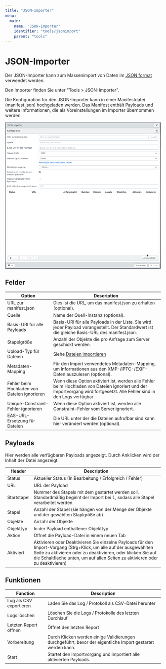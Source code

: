 ```yaml
---
title: "JSON-Importer"
menu:
  main:
    name: "JSON-Importer"
    identifier: "tools/jsonimport"
    parent: "tools"
---
```

# JSON-Importer

Der JSON-Importer kann zum Massenimport von Daten im [JSON format](/en/technical/datamanagement/jsonimport/) verwendet werden.

Den Importer finden Sie unter "Tools &gt; JSON-Importer".

Die Konfiguration für den JSON-Importer kann in einer Manifestdatei \(manifest.json\) hochgeladen werden. Das Manifest enthält Payloads und weitere Informationen, die als Voreinstellungen im Importer übernommen werden.



![](jsonimporter_de.png)



## Felder

| Option                                       | Description                                                  |
| -------------------------------------------- | ------------------------------------------------------------ |
| URL zur manifest.json                        | Dies ist die URL, um das manifest.json zu erhalten (optional). |
| Quelle                                       | Name der Quell-Instanz \(optional).                          |
| Basis-URI für alle Payloads                  | Basis-URI für alle Payloads in der Liste. Sie wird jeder Payload vorangestellt. Der Standardwert ist die gleiche Basis-URL des manifest.json. |
| Stapelgröße                                  | Anzahl der Objekte die pro Anfrage zum Server geschickt werden. |
| Upload-Typ für Dateien                       | Siehe [Dateien importieren](../csvimport/examples/files/)    |
| Metadaten-Mapping                            | Für den Import verwendetes Metadaten-Mapping, um Informationen aus den XMP-/IPTC-/EXIF-Daten auszulesen (optional). |
| Fehler beim Hochladen von Dateien ignorieren | Wenn diese Option aktiviert ist, werden alle Fehler beim Hochladen von Dateien ignoriert und der Importvorgang wird fortgesetzt. Alle Fehler sind in den Logs verfügbar. |
| Unique-Constraint-Fehler ignorieren          | Wenn diese Option aktiviert ist, werden alle Constraint-Fehler vom Server ignoriert. |
| EAS-URL-Ersetzung für Dateien                | Die URL unter der die Dateien aufrufbar sind kann hier verändert werden (optional). |



## Payloads

Hier werden alle verfügbaren Payloads angezeigt. Durch Anklicken wird der Inhalt der Datei angezeigt.

| Header      | Description                                                  |
| ----------- | ------------------------------------------------------------ |
| Status      | Aktueller Status (In Bearbeitung / Erfolgreich / Fehler)     |
| URL         | URL der Payload                                              |
| Startstapel | Nummer des Stapels mit dem gestartet werden soll. Standardmäßig beginnt der Import bei 1, sodass alle Stapel verarbeitet werden. |
| Stapel      | Anzahl der Stapel (sie hängen von der Menge der Objekte und der gewählten Staplgröße ab) |
| Objekte     | Anzahl der Objekte                                           |
| Objekttyp   | In der Payload enthaltener Objekttyp                         |
| Aktion      | Öffnet die Payload-Datei in einem neuen Tab                  |
| Aktiviert   | Aktivieren oder Deaktivieren Sie einzelne Payloads für den Import-Vorgang (Strg+Klick, um alle auf der ausgewählten Seite zu aktivieren oder zu deaktivieren, oder klicken Sie auf die Schaltfläche unten, um auf allen Seiten zu aktivieren oder zu deaktivieren) |



## Funktionen

| Function                | Description                                                  |
| ----------------------- | ------------------------------------------------------------ |
| Log als CSV exportieren | Laden Sie das Log / Protokoll als CSV-Datei herunter         |
| Logs löschen            | Löschen Sie die Logs / Protokolle des letzten Durchlauf      |
| Letzten Report öffnen   | Öffnet den letzten Report                                    |
| Vorbereitung            | Durch Klicken werden einige Validierungen durchgeführt, bevor der eigentliche Import gestartet werden kann. |
| Start                   | Startet den Importvorgang und importiert alle aktivierten Payloads. |